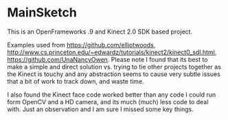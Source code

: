 # MainSketch
This is an OpenFrameworks .9 and Kinect 2.0 SDK based project.

Examples used from https://github.com/elliotwoods, http://www.cs.princeton.edu/~edwardz/tutorials/kinect2/kinect0_sdl.html, https://github.com/UnaNancyOwen. Please note I found that its best to make a simple and direct solution vs. trying to tie other projects together as the Kinect is touchy and any abstraction seems to cause very subtle issues that a bit of work to track down, and waste time.

I also found the Kinect face code worked better than any code I could run form OpenCV and a HD camera, and its much (much) less code to deal with.  Just an observation and I am sure I missed some key things.

